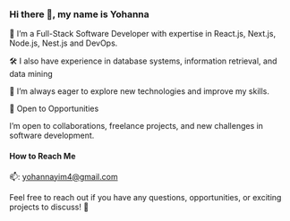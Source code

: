 ### Hi there 👋, my name is Yohanna
🚀 I’m a Full-Stack Software Developer with expertise in React.js, Next.js, Node.js, Nest.js and DevOps.

🛠️ I also have experience in database systems, information retrieval, and data mining

🌱 I’m always eager to explore new technologies and improve my skills.

💼 Open to Opportunities

I’m open to collaborations, freelance projects, and new challenges in software development.
  
#### How to Reach Me
📫:   yohannayim4@gmail.com 

Feel free to reach out if you have any questions, opportunities, or exciting projects to discuss! 🚀

<!---
yohanna4/yohanna4 is a ✨ special ✨ repository because its `README.md` (this file) appears on your GitHub profile.
You can click the Preview link to take a look at your changes.
--->
